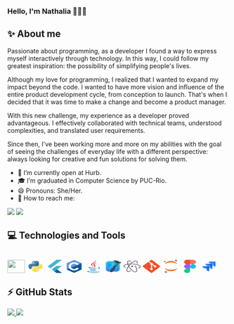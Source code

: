 ### Hello, I'm Nathalia 🙋🏼‍♀️

## ✨ **About me** 

Passionate about programming, as a developer I found a way to express myself interactively through technology. In this way, I could follow my greatest inspiration: the possibility of simplifying people's lives. 

Although my love for programming, I realized that I wanted to expand my impact beyond the code. I wanted to have more vision and influence of the entire product development cycle, from conception to launch. That's when I decided that it was time to make a change and become a product manager.

With this new challenge, my experience as a developer proved advantageous. I effectively collaborated with technical teams, understood complexities, and translated user requirements.

Since then, I've been working more and more on my abilities with the goal of seeing the challenges of everyday life with a different perspective: always looking for creative and fun solutions for solving them.

- 🚀 I’m currently open at Hurb.
- 🎓 I’m graduated in Computer Science by PUC-Rio.
- 😄 Pronouns: She/Her.
- 📱 How to reach me: 

<div> 
  <a href = "mailto:nathi.mariz.inacio@gmail.com"><img src="https://img.shields.io/badge/-Gmail-%23333?style=for-the-badge&logo=gmail&logoColor=white" target="_blank"></a>
  <a href="https://linkedin.com/in/nathalia-mariz-inacio/" target="_blank"><img src="https://img.shields.io/badge/-LinkedIn-%230077B5?style=for-the-badge&logo=linkedin&logoColor=white" target="_blank"></a> 
</div>

## 💻 **Technologies and Tools**

<div style="display: inline_block"><br>
  <img align="center" height="30" width="40" src="https://cdn.jsdelivr.net/gh/devicons/devicon/icons/swift/swift-original.svg">
  <img align="center" height="30" width="40" src="https://raw.githubusercontent.com/devicons/devicon/master/icons/python/python-original.svg">
  <img align="center" height="30" width="40" src="https://raw.githubusercontent.com/devicons/devicon/master/icons/flutter/flutter-original.svg">
  <img align="center" height="30" width="40" src="https://raw.githubusercontent.com/devicons/devicon/master/icons/c/c-original.svg">
  <img align="center" height="30" width="40" src="https://raw.githubusercontent.com/devicons/devicon/master/icons/java/java-original.svg">
  <img align="center" height="30" width="40" src="https://raw.githubusercontent.com/devicons/devicon/master/icons/xcode/xcode-original.svg">
  <img align="center" height="30" width="40" src="https://raw.githubusercontent.com/devicons/devicon/master/icons/atom/atom-original.svg">
  <img align="center" height="30" width="40" src="https://raw.githubusercontent.com/devicons/devicon/master/icons/git/git-original.svg">
  <img align="center" height="30" width="40" src="https://raw.githubusercontent.com/devicons/devicon/master/icons/jupyter/jupyter-original.svg">
  <img align="center" height="30" width="40" src="https://raw.githubusercontent.com/devicons/devicon/master/icons/figma/figma-original.svg">
    <img align="center" height="30" width="40" src="https://raw.githubusercontent.com/devicons/devicon/master/icons/jira/jira-original.svg">

## ⚡️ **GitHub Stats**

 <div align="left">
  <a href="https://github.com/nathiinacio">
  <img height="150em" src="https://github-readme-stats.vercel.app/api?username=nathiinacio&show_icons=true&include_all_commits=true&count_private=true&theme=dark"/>
  <img height="150em" src="https://github-readme-stats.vercel.app/api/top-langs/?username=nathiinacio&layout=compact&langs_count=7&theme=dark"/>
</div>

